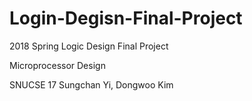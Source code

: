 # Login-Degisn-Final-Project
2018 Spring Logic Design Final Project

Microprocessor Design

SNUCSE 17 Sungchan Yi, Dongwoo Kim
